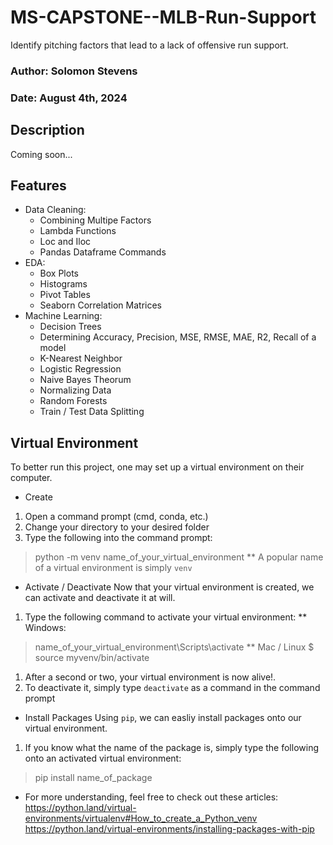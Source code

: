 # MS-CAPSTONE--MLB-Run-Support
Identify pitching factors that lead to a lack of offensive run support.

### Author: Solomon Stevens
### Date: August 4th, 2024

## Description
Coming soon...

## Features
* Data Cleaning:
  * Combining Multipe Factors
  * Lambda Functions
  * Loc and Iloc
  * Pandas Dataframe Commands
* EDA:
  * Box Plots
  * Histograms
  * Pivot Tables
  * Seaborn Correlation Matrices
* Machine Learning:
  * Decision Trees
  * Determining Accuracy, Precision, MSE, RMSE, MAE, R2, Recall of a model
  * K-Nearest Neighbor
  * Logistic Regression
  * Naive Bayes Theorum
  * Normalizing Data
  * Random Forests
  * Train / Test Data Splitting

## Virtual Environment
To better run this project, one may set up a virtual environment on their computer.
* Create
1. Open a command prompt (cmd, conda, etc.)
1. Change your directory to your desired folder
1. Type the following into the command prompt:
> python -m venv name_of_your_virtual_environment
** A popular name of a virtual environment is simply `venv`

* Activate / Deactivate
Now that your virtual environment is created, we can activate and deactivate it at will.
1. Type the following command to activate your virtual environment:
** Windows:
> name_of_your_virtual_environment\Scripts\activate
** Mac / Linux
> $ source myvenv/bin/activate
1. After a second or two, your virtual environment is now alive!.
1. To deactivate it, simply type `deactivate` as a command in the command prompt

* Install Packages
Using `pip`, we can easliy install packages onto our virtual environment.
1. If you know what the name of the package is, simply type the following onto an activated virtual environment:
> pip install name_of_package

* For more understanding, feel free to check out these articles:
https://python.land/virtual-environments/virtualenv#How_to_create_a_Python_venv
https://python.land/virtual-environments/installing-packages-with-pip
